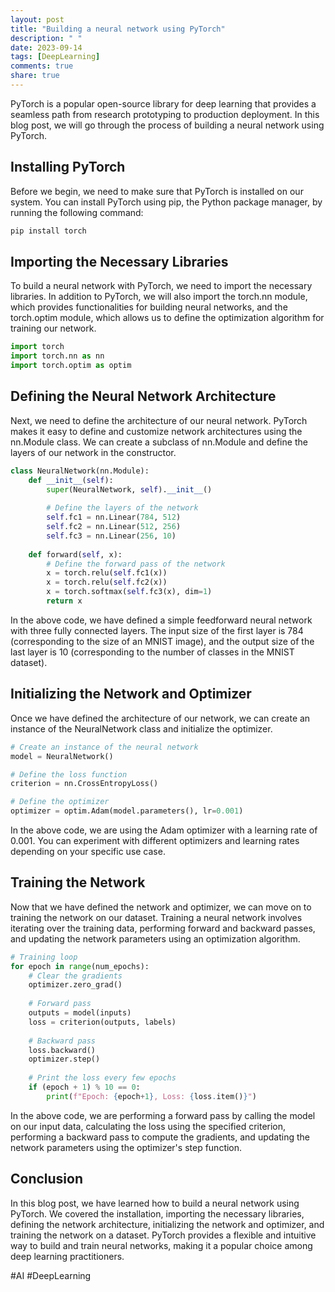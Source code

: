 ```yaml
---
layout: post
title: "Building a neural network using PyTorch"
description: " "
date: 2023-09-14
tags: [DeepLearning]
comments: true
share: true
---
```


PyTorch is a popular open-source library for deep learning that provides a seamless path from research prototyping to production deployment. In this blog post, we will go through the process of building a neural network using PyTorch.

## Installing PyTorch

Before we begin, we need to make sure that PyTorch is installed on our system. You can install PyTorch using pip, the Python package manager, by running the following command:

```bash
pip install torch
```

## Importing the Necessary Libraries

To build a neural network with PyTorch, we need to import the necessary libraries. In addition to PyTorch, we will also import the torch.nn module, which provides functionalities for building neural networks, and the torch.optim module, which allows us to define the optimization algorithm for training our network.

```python
import torch
import torch.nn as nn
import torch.optim as optim
```

## Defining the Neural Network Architecture

Next, we need to define the architecture of our neural network. PyTorch makes it easy to define and customize network architectures using the nn.Module class. We can create a subclass of nn.Module and define the layers of our network in the constructor.

```python
class NeuralNetwork(nn.Module):
    def __init__(self):
        super(NeuralNetwork, self).__init__()
        
        # Define the layers of the network
        self.fc1 = nn.Linear(784, 512)
        self.fc2 = nn.Linear(512, 256)
        self.fc3 = nn.Linear(256, 10)
        
    def forward(self, x):
        # Define the forward pass of the network
        x = torch.relu(self.fc1(x))
        x = torch.relu(self.fc2(x))
        x = torch.softmax(self.fc3(x), dim=1)
        return x
```

In the above code, we have defined a simple feedforward neural network with three fully connected layers. The input size of the first layer is 784 (corresponding to the size of an MNIST image), and the output size of the last layer is 10 (corresponding to the number of classes in the MNIST dataset).

## Initializing the Network and Optimizer

Once we have defined the architecture of our network, we can create an instance of the NeuralNetwork class and initialize the optimizer.

```python
# Create an instance of the neural network
model = NeuralNetwork()

# Define the loss function
criterion = nn.CrossEntropyLoss()

# Define the optimizer
optimizer = optim.Adam(model.parameters(), lr=0.001)
```

In the above code, we are using the Adam optimizer with a learning rate of 0.001. You can experiment with different optimizers and learning rates depending on your specific use case.

## Training the Network

Now that we have defined the network and optimizer, we can move on to training the network on our dataset. Training a neural network involves iterating over the training data, performing forward and backward passes, and updating the network parameters using an optimization algorithm.

```python
# Training loop
for epoch in range(num_epochs):
    # Clear the gradients
    optimizer.zero_grad()
    
    # Forward pass
    outputs = model(inputs)
    loss = criterion(outputs, labels)
    
    # Backward pass
    loss.backward()
    optimizer.step()
    
    # Print the loss every few epochs
    if (epoch + 1) % 10 == 0:
        print(f"Epoch: {epoch+1}, Loss: {loss.item()}")
```

In the above code, we are performing a forward pass by calling the model on our input data, calculating the loss using the specified criterion, performing a backward pass to compute the gradients, and updating the network parameters using the optimizer's step function.

## Conclusion

In this blog post, we have learned how to build a neural network using PyTorch. We covered the installation, importing the necessary libraries, defining the network architecture, initializing the network and optimizer, and training the network on a dataset. PyTorch provides a flexible and intuitive way to build and train neural networks, making it a popular choice among deep learning practitioners.

#AI #DeepLearning